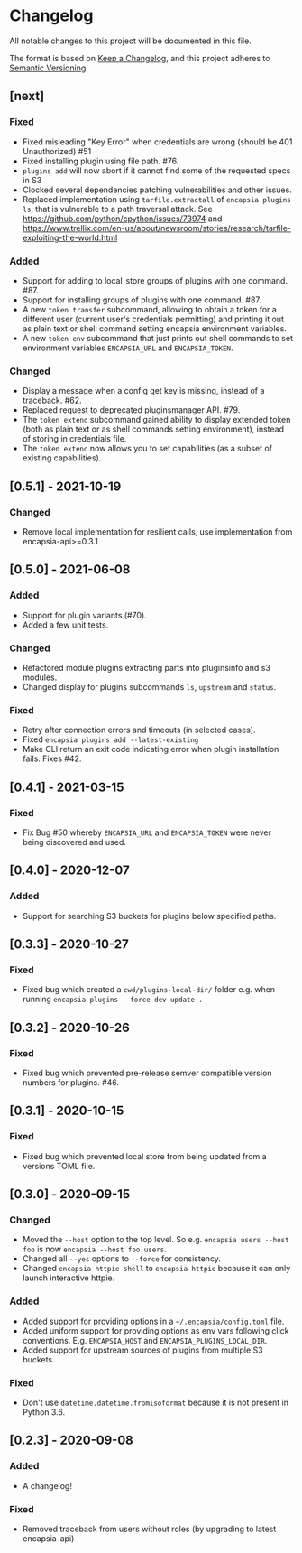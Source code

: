 # Changelog

All notable changes to this project will be documented in this file.

The format is based on [Keep a Changelog](https://keepachangelog.com/en/1.0.0/),
and this project adheres to [Semantic Versioning](https://semver.org/spec/v2.0.0.html).

## [next]

### Fixed

- Fixed misleading "Key Error" when credentials are wrong (should be 401 Unauthorized) #51
- Fixed installing plugin using file path. #76.
- `plugins add` will now abort if it cannot find some of the requested specs in S3
- Clocked several dependencies patching vulnerabilities and other issues.
- Replaced implementation using `tarfile.extractall` of `encapsia plugins ls`, that is
  vulnerable to a path traversal attack. See
  https://github.com/python/cpython/issues/73974 and
  https://www.trellix.com/en-us/about/newsroom/stories/research/tarfile-exploiting-the-world.html

### Added

- Support for adding to local_store groups of plugins with one command. #87.
- Support for installing groups of plugins with one command. #87.
- A new `token transfer` subcommand, allowing to obtain a token for a different user (current user's credentials permitting) and printing it out as plain text or shell command setting encapsia environment variables.
- A new `token env` subcommand that just prints out shell commands to set environment variables `ENCAPSIA_URL` and `ENCAPSIA_TOKEN`.

### Changed

- Display a message when a config get key is missing, instead of a traceback. #62.
- Replaced request to deprecated pluginsmanager API. #79.
- The `token extend` subcommand gained ability to display extended token (both as plain text or as shell commands setting environment), instead of storing in credentials file.
- The `token extend` now allows you to set capabilities (as a subset of existing capabilities).

## [0.5.1] - 2021-10-19

### Changed

- Remove local implementation for resilient calls, use implementation from encapsia-api>=0.3.1

## [0.5.0] - 2021-06-08

### Added

- Support for plugin variants (#70).
- Added a few unit tests.

### Changed

- Refactored module plugins extracting parts into pluginsinfo and s3 modules.
- Changed display for plugins subcommands `ls`, `upstream` and `status`.

### Fixed

- Retry after connection errors and timeouts (in selected cases).
- Fixed `encapsia plugins add --latest-existing`
- Make CLI return an exit code indicating error when plugin installation fails. Fixes #42.

## [0.4.1] - 2021-03-15

### Fixed

- Fix Bug #50 whereby `ENCAPSIA_URL` and `ENCAPSIA_TOKEN` were never being discovered and used.

## [0.4.0] - 2020-12-07

### Added

- Support for searching S3 buckets for plugins below specified paths.

## [0.3.3] - 2020-10-27

### Fixed

- Fixed bug which created a `cwd/plugins-local-dir/` folder e.g. when running `encapsia plugins --force dev-update .`

## [0.3.2] - 2020-10-26

### Fixed

- Fixed bug which prevented pre-release semver compatible version numbers for plugins. #46.

## [0.3.1] - 2020-10-15

### Fixed

- Fixed bug which prevented local store from being updated from a versions TOML file.

## [0.3.0] - 2020-09-15

### Changed

- Moved the `--host` option to the top level. So e.g. `encapsia users --host foo` is now `encapsia --host foo users`.
- Changed all `--yes` options to `--force` for consistency.
- Changed `encapsia httpie shell` to `encapsia httpie` because it can only launch interactive httpie.

### Added

- Added support for providing options in a `~/.encapsia/config.toml` file.
- Added uniform support for providing options as env vars following click conventions. E.g.
  `ENCAPSIA_HOST` and `ENCAPSIA_PLUGINS_LOCAL_DIR`.
- Added support for upstream sources of plugins from multiple S3 buckets.

### Fixed

- Don't use `datetime.datetime.fromisoformat` because it is not present in Python 3.6.

## [0.2.3] - 2020-09-08

### Added

- A changelog!

### Fixed

- Removed traceback from users without roles (by upgrading to latest encapsia-api)
